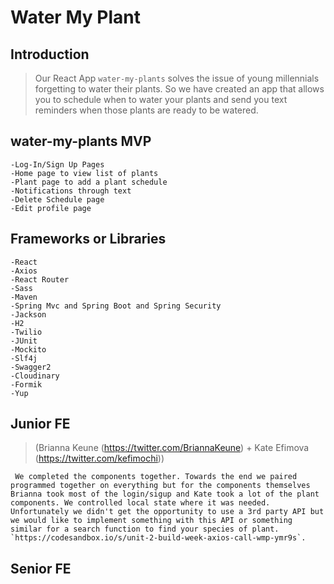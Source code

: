 # Water My Plant

## Introduction

>Our React App `water-my-plants` solves the issue of young millennials forgetting to water their plants. So we have created an app that allows you to schedule when to water your plants and send you text reminders when those plants are ready to be watered.

## water-my-plants MVP
>   
    -Log-In/Sign Up Pages
    -Home page to view list of plants
    -Plant page to add a plant schedule
    -Notifications through text 
    -Delete Schedule page
    -Edit profile page

## Frameworks or Libraries 
>
	-React
	-Axios
	-React Router
	-Sass
	-Maven
	-Spring Mvc and Spring Boot and Spring Security
	-Jackson
	-H2
	-Twilio
	-JUnit
    -Mockito
	-Slf4j
	-Swagger2
    -Cloudinary
    -Formik
    -Yup


## Junior FE

> (Brianna Keune (https://twitter.com/BriannaKeune) + Kate Efimova (https://twitter.com/kefimochi))

     We completed the components together. Towards the end we paired programmed together on everything but for the components themselves Brianna took most of the login/sigup and Kate took a lot of the plant components. We controlled local state where it was needed. Unfortunately we didn't get the opportunity to use a 3rd party API but we would like to implement something with this API or something similar for a search function to find your species of plant. `https://codesandbox.io/s/unit-2-build-week-axios-call-wmp-ymr9s`. 

## Senior FE
>